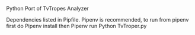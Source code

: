 Python Port of TvTropes Analyzer

Dependencies listed in Pipfile.
Pipenv is recommended, to run from pipenv first do
Pipenv install
then
Pipenv run Python TvTroper.py